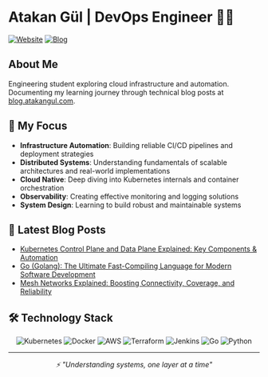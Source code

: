 # Atakan Gül | DevOps Engineer 👨‍💻

[![Website](https://img.shields.io/badge/Website-atakangul.com-blue?style=flat-square&logo=google-chrome)](https://www.atakangul.com)
[![Blog](https://img.shields.io/badge/Blog-blog.atakangul.com-orange?style=flat-square&logo=rss)](https://blog.atakangul.com)

## About Me
Engineering student exploring cloud infrastructure and automation. Documenting my learning journey through technical blog posts at [blog.atakangul.com](https://blog.atakangul.com).

## 🚀 My Focus
- **Infrastructure Automation**: Building reliable CI/CD pipelines and deployment strategies
- **Distributed Systems**: Understanding fundamentals of scalable architectures and real-world implementations
- **Cloud Native**: Deep diving into Kubernetes internals and container orchestration
- **Observability**: Creating effective monitoring and logging solutions
- **System Design**: Learning to build robust and maintainable systems

## 📝 Latest Blog Posts
<!-- BLOG-POST-LIST:START -->
- [Kubernetes Control Plane and Data Plane Explained: Key Components & Automation](https://atakangul.com/blogs/kubernetes-control-data-plane)
- [Go (Golang): The Ultimate Fast-Compiling Language for Modern Software Development](https://atakangul.com/blogs/go-golang-fast-compilation)
- [Mesh Networks Explained: Boosting Connectivity, Coverage, and Reliability](https://atakangul.com/blogs/mesh-networks-boost-connectivity-reliability)
<!-- BLOG-POST-LIST:END -->

## 🛠 Technology Stack
<div align="center">

![Kubernetes](https://img.shields.io/badge/Kubernetes-326CE5?style=for-the-badge&logo=kubernetes&logoColor=white)
![Docker](https://img.shields.io/badge/Docker-2496ED?style=for-the-badge&logo=docker&logoColor=white)
![AWS](https://img.shields.io/badge/AWS-232F3E?style=for-the-badge&logo=amazon-aws&logoColor=white)
![Terraform](https://img.shields.io/badge/Terraform-7B42BC?style=for-the-badge&logo=terraform&logoColor=white)
![Jenkins](https://img.shields.io/badge/Jenkins-D24939?style=for-the-badge&logo=jenkins&logoColor=white)
![Go](https://img.shields.io/badge/Go-00ADD8?style=for-the-badge&logo=go&logoColor=white)
![Python](https://img.shields.io/badge/Python-3776AB?style=for-the-badge&logo=python&logoColor=white)

</div>

---
<div align="center">
 <i>⚡ "Understanding systems, one layer at a time"</i>
</div>
